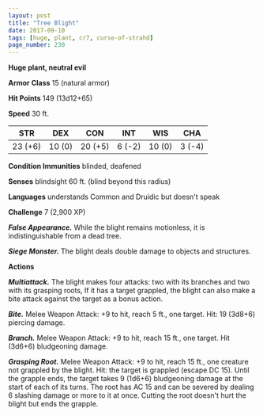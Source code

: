```yaml
---
layout: post
title: "Tree Blight"
date: 2017-09-10
tags: [huge, plant, cr7, curse-of-strahd]
page_number: 230
---
```


**Huge plant, neutral evil**

**Armor Class** 15 (natural armor)

**Hit Points** 149 (13d12+65)

**Speed** 30 ft.

|   STR   |   DEX   |   CON   |   INT   |   WIS   |   CHA   |
|:-----:|:-----:|:-----:|:-----:|:-----:|:-----:|
| 23 (+6) | 10 (0) | 20 (+5) | 6 (-2) | 10 (0) | 3 (-4) |

**Condition Immunities** blinded, deafened

**Senses** blindsight 60 ft. (blind beyond this radius)

**Languages** understands Common and Druidic but doesn't speak

**Challenge** 7 (2,900 XP)

***False Appearance.*** While the blight remains motionless, it is indistinguishable from a dead tree.

***Siege Monster.*** The blight deals double damage to objects and structures.

**Actions**

***Multiattack.*** The blight makes four attacks: two with its branches and two with its grasping roots, If it has a target grappled, the blight can also make a bite attack against the target as a bonus action.

***Bite.*** Melee Weapon Attack: +9 to hit, reach 5 ft., one target. Hit: 19 (3d8+6) piercing damage.

***Branch.*** Melee Weapon Attack: +9 to hit, reach 15 ft., one target. Hit (3d6+6) bludgeoning damage.

***Grasping Root.*** Melee Weapon Attack: +9 to hit, reach 15 ft., one creature not grappled by the blight. Hit: the target is grappled (escape DC 15). Until the grapple ends, the target takes 9 (1d6+6) bludgeoning damage at the start of each of its turns. The root has AC 15 and can be severed by dealing 6 slashing damage or more to it at once. Cutting the root doesn't hurt the blight but ends the grapple.

